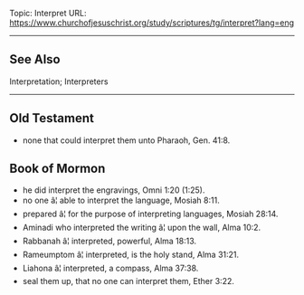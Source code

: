 Topic: Interpret
URL: https://www.churchofjesuschrist.org/study/scriptures/tg/interpret?lang=eng

---

## See Also

Interpretation; Interpreters

---

## Old Testament

- none that could interpret them unto Pharaoh, Gen. 41:8.

## Book of Mormon

- he did interpret the engravings, Omni 1:20 (1:25).
- no one â¦ able to interpret the language, Mosiah 8:11.
- prepared â¦ for the purpose of interpreting languages, Mosiah 28:14.
- Aminadi who interpreted the writing â¦ upon the wall, Alma 10:2.
- Rabbanah â¦ interpreted, powerful, Alma 18:13.
- Rameumptom â¦ interpreted, is the holy stand, Alma 31:21.
- Liahona â¦ interpreted, a compass, Alma 37:38.
- seal them up, that no one can interpret them, Ether 3:22.

